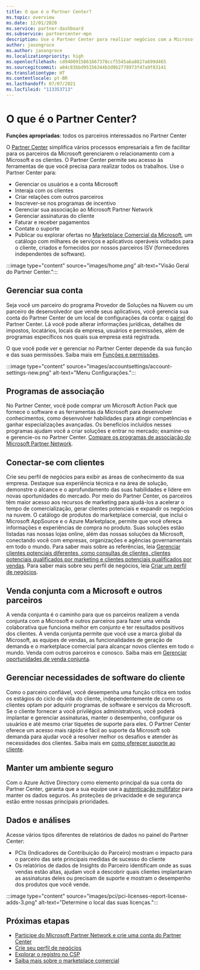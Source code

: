 ```yaml
---
title: O que é o Partner Center?
ms.topic: overview
ms.date: 12/01/2020
ms.service: partner-dashboard
ms.subservice: partnercenter-mpn
description: Use o Partner Center para realizar negócios com a Microsoft e seus clientes
author: jasongroce
ms.author: jasongroce
ms.localizationpriority: high
ms.openlocfilehash: cd9400915861667378ccf5545a6a8827a699d465
ms.sourcegitcommit: a84c83bbd95156344b3d9b2778973f47a9f83141
ms.translationtype: HT
ms.contentlocale: pt-BR
ms.lasthandoff: 07/07/2021
ms.locfileid: "113353713"
---
```

# <a name="what-is-partner-center"></a>O que é o Partner Center?

**Funções apropriadas**: todos os parceiros interessados no Partner Center

O [Partner Center](https://partner.microsoft.com/dashboard/home) simplifica vários processos empresariais a fim de facilitar para os parceiros da Microsoft gerenciarem o relacionamento com a Microsoft e os clientes. O Partner Center permite seu acesso às ferramentas de que você precisa para realizar todos os trabalhos. Use o Partner Center para:

- Gerenciar os usuários e a conta Microsoft
- Interaja com os clientes
- Criar relações com outros parceiros
- Inscrever-se nos programas de incentivo
- Gerenciar sua associação ao Microsoft Partner Network
- Gerenciar assinaturas do cliente
- Faturar e receber pagamentos
- Contate o suporte
- Publicar ou explorar ofertas no [Marketplace Comercial da Microsoft](/azure/marketplace), um catálogo com milhares de serviços e aplicativos operáveis voltados para o cliente, criados e fornecidos por nossos parceiros ISV (fornecedores independentes de software).

:::image type="content" source="images/home.png" alt-text="Visão Geral do Partner Center.":::

## <a name="manage-your-account"></a>Gerenciar sua conta

Seja você um parceiro do programa Provedor de Soluções na Nuvem ou um parceiro de desenvolvedor que vende seus aplicativos, você gerencia sua conta do Partner Center de um local de configurações da conta: o [painel](https://partner.microsoft.com/dashboard/home) do Partner Center. Lá você pode alterar informações jurídicas, detalhes de impostos, locatários, locais da empresa, usuários e permissões, além de programas específicos nos quais sua empresa está registrada.

O que você pode ver e gerenciar no Partner Center depende da sua função e das suas permissões. Saiba mais em [Funções e permissões](permissions-overview.md).

:::image type="content" source="images/accountsettings/account-settings-new.png" alt-text="Menu Configurações.":::

## <a name="membership-programs"></a>Programas de associação

No Partner Center, você pode comprar um Microsoft Action Pack que fornece o software e as ferramentas da Microsoft para desenvolver conhecimentos, como desenvolver habilidades para atingir competências e ganhar especializações avançadas. Os benefícios incluídos nesses programas ajudam você a criar soluções e entrar no mercado; examine-os e gerencie-os no Partner Center. [Compare os programas de associação do Microsoft Partner Network](https://partner.microsoft.com/membership/compare-offers).

## <a name="connect-with-customers"></a>Conectar-se com clientes

Crie seu perfil de negócios para exibir as áreas de conhecimento da sua empresa. Destaque sua experiência técnica e na área de solução, demonstre o alcance e o aprofundamento das suas habilidades e lidere em novas oportunidades do mercado. Por meio do Partner Center, os parceiros têm maior acesso aos recursos de marketing para ajudá-los a acelerar o tempo de comercialização, gerar clientes potenciais e expandir os negócios na nuvem. O catálogo de produtos do marketplace comercial, que inclui o Microsoft AppSource e o Azure Marketplace, permite que você ofereça informações e experiências de compra no produto. Suas soluções estão listadas nas nossas lojas online, além das nossas soluções da Microsoft, conectando você com empresas, organizações e agências governamentais em todo o mundo. Para saber mais sobre as referências, leia [Gerenciar clientes potenciais diferentes, como consultas de clientes, clientes potenciais qualificados por marketing e clientes potenciais qualificados por vendas](manage-leads.md). Para saber mais sobre seu perfil de negócios, leia [Criar um perfil de negócios](create-a-marketing-profile.md).

## <a name="co-sell-with-microsoft-and-other-partners"></a>Venda conjunta com a Microsoft e outros parceiros

A venda conjunta é o caminho para que os parceiros realizem a venda conjunta com a Microsoft e outros parceiros para fazer uma venda colaborativa que funciona melhor em conjunto e ter resultados positivos dos clientes. A venda conjunta permite que você use a marca global da Microsoft, as equipes de vendas, as funcionalidades de geração de demanda e o marketplace comercial para alcançar novos clientes em todo o mundo. Venda com outros parceiros e conosco. Saiba mais em [Gerenciar oportunidades de venda conjunta](manage-co-sell-opportunities.md).

## <a name="manage-customer-software-needs"></a>Gerenciar necessidades de software do cliente

Como o parceiro confiável, você desempenha uma função crítica em todos os estágios do ciclo de vida do cliente, independentemente de como os clientes optam por adquirir programas de software e serviços da Microsoft. Se o cliente fornecer a você privilégios administrativos, você poderá implantar e gerenciar assinaturas, manter o desempenho, configurar os usuários e até mesmo criar tíquetes de suporte para eles. O Partner Center oferece um acesso mais rápido e fácil ao suporte da Microsoft sob demanda para ajudar você a resolver melhor os desafios e atender às necessidades dos clientes. Saiba mais em [como oferecer suporte ao cliente](customer-support.md).

## <a name="maintain-a-secure-environment"></a>Manter um ambiente seguro

Com o Azure Active Directory como elemento principal da sua conta do Partner Center, garanta que a sua equipe use a [autenticação multifator](partner-security-requirements-mandating-mfa.md) para manter os dados seguros. As proteções de privacidade e de segurança estão entre nossas principais prioridades.

## <a name="data-and-analytics"></a>Dados e análises

Acesse vários tipos diferentes de relatórios de dados no painel do Partner Center:

- PCIs (Indicadores de Contribuição do Parceiro) mostram o impacto para o parceiro das sete principais medidas de sucesso do cliente
- Os relatórios de dados de Insights do Parceiro identificam onde as suas vendas estão altas, ajudam você a descobrir quais clientes implantaram as assinaturas deles ou precisam de suporte e mostram o desempenho dos produtos que você vende.

:::image type="content" source="images/pci/pci-licenses-report-license-adds-3.png" alt-text="Determine o local das suas licenças.":::

## <a name="next-steps"></a>Próximas etapas

- [Participe do Microsoft Partner Network e crie uma conta do Partner Center](mpn-create-a-partner-center-account.md)
- [Crie seu perfil de negócios](create-a-marketing-profile.md)
- [Explorar o registro no CSP](csp-overview.md)
- [Saiba mais sobre o marketplace comercial](csp-commercial-marketplace-overview.md)
